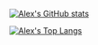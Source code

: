 

[![Alex's GitHub stats](https://github-readme-stats.vercel.app/api?username=alexmfritz&theme=tokyonight)](https://github.com/alexmfritz/github-readme-stats)


[![Alex's Top Langs](https://github-readme-stats.vercel.app/api/top-langs/?username=alexmfritz&theme=tokyonight)](https://github.com/alexmfritz/github-readme-stats)


